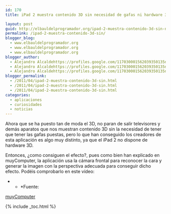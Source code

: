 ```yaml
---
id: 170
title: iPad 2 muestra contenido 3D sin necesidad de gafas ni hardware 3d

layout: post
guid: http://elbauldelprogramador.org/ipad-2-muestra-contenido-3d-sin-necesidad-de-gafas-ni-hardware-3d/
permalink: /ipad-2-muestra-contenido-3d-sin/
blogger_blog:
  - www.elbauldelprogramador.org
  - www.elbauldelprogramador.org
  - www.elbauldelprogramador.org
blogger_author:
  - Alejandro Alcaldehttps://profiles.google.com/117030001562039350135noreply@blogger.com
  - Alejandro Alcaldehttps://profiles.google.com/117030001562039350135noreply@blogger.com
  - Alejandro Alcaldehttps://profiles.google.com/117030001562039350135noreply@blogger.com
blogger_permalink:
  - /2011/04/ipad-2-muestra-contenido-3d-sin.html
  - /2011/04/ipad-2-muestra-contenido-3d-sin.html
  - /2011/04/ipad-2-muestra-contenido-3d-sin.html
categories:
  - aplicaciones
  - curiosidades
  - noticias
---
```

<div class="iconews">
</div>

Ahora que se ha puesto tan de moda el 3D, no paran de salir televisores y demás aparatos que nos muestran contenido 3D sin la necesidad de tener que tener las gafas puestas, pero lo que han conseguido los creadores de esta aplicación es algo muy distinto, ya que el iPad 2 no dispone de hardware 3D.  
  
<!--more-->

Entonces, ¿como consiguen el efecto?, pues como bien han explicado en muyComputer, la aplicación usa la cámara frontal para reconocer la cara y generar la imagen con la perspectiva adecuada para conseguir dicho efecto. Podéis comprobarlo en este vídeo:



* * *Fuente:

  
[muyComputer][1]</p> 



 [1]: http://www.muycomputer.com/2011/04/12/ipad-2-mostrando-contenidos-3d-sin-necesidad-de-gafas

{% include _toc.html %}

